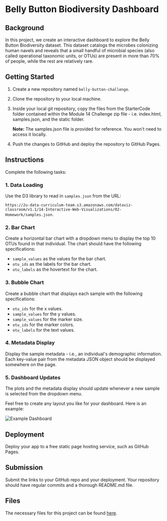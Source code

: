 # Belly Button Biodiversity Dashboard

## Background
In this project, we create an interactive dashboard to explore the Belly Button Biodiversity dataset. This dataset catalogs the microbes colonizing human navels and reveals that a small handful of microbial species (also called operational taxonomic units, or OTUs) are present in more than 70% of people, while the rest are relatively rare.

## Getting Started
1. Create a new repository named `belly-button-challenge`.
2. Clone the repository to your local machine.
3. Inside your local git repository, copy the files from the StarterCode folder contained within the Module 14 Challenge zip file - i.e. index.html, samples.json, and the static folder.

   **Note:** The samples.json file is provided for reference. You won't need to access it locally.
   
4. Push the changes to GitHub and deploy the repository to GitHub Pages.

## Instructions
Complete the following tasks:

### 1. Data Loading
Use the D3 library to read in `samples.json` from the URL:

`https://2u-data-curriculum-team.s3.amazonaws.com/dataviz-classroom/v1.1/14-Interactive-Web-Visualizations/02-Homework/samples.json`.

### 2. Bar Chart
Create a horizontal bar chart with a dropdown menu to display the top 10 OTUs found in that individual. The chart should have the following specifications:

- `sample_values` as the values for the bar chart.
- `otu_ids` as the labels for the bar chart.
- `otu_labels` as the hovertext for the chart.

### 3. Bubble Chart
Create a bubble chart that displays each sample with the following specifications:

- `otu_ids` for the x values.
- `sample_values` for the y values.
- `sample_values` for the marker size.
- `otu_ids` for the marker colors.
- `otu_labels` for the text values.

### 4. Metadata Display
Display the sample metadata - i.e., an individual's demographic information. Each key-value pair from the metadata JSON object should be displayed somewhere on the page.

### 5. Dashboard Updates
The plots and the metadata display should update whenever a new sample is selected from the dropdown menu.

Feel free to create any layout you like for your dashboard. Here is an example:

![Example Dashboard](dashboard_example.png)

## Deployment
Deploy your app to a free static page hosting service, such as GitHub Pages. 

## Submission
Submit the links to your GitHub repo and your deployment. Your repository should have regular commits and a thorough README.md file. 

## Files
The necessary files for this project can be found [here](https://2u-data-curriculum-team.s3.amazonaws.com/dataviz-classroom/v1.1/14-Interactive-Web-Visualizations/02-Homework/Module_14_Challenge_files.zip).
